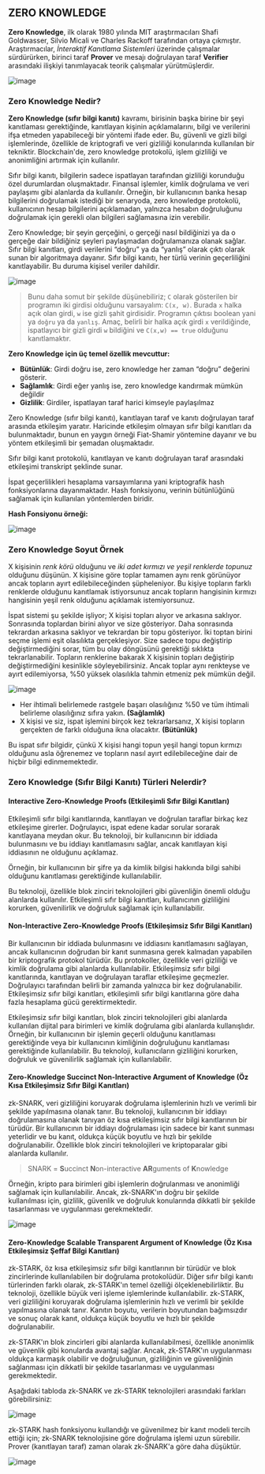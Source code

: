 ## ZERO KNOWLEDGE
**Zero Knowledge**, ilk olarak 1980 yılında MIT araştırmacıları Shafi Goldwasser, Silvio Micali ve Charles Rackoff tarafından ortaya çıkmıştır. Araştırmacılar, *İnteraktif Kanıtlama Sistemleri* üzerinde çalışmalar sürdürürken, birinci taraf **Prover** ve mesajı doğrulayan taraf **Verifier** arasındaki ilişkiyi tanımlayacak teorik çalışmalar yürütmüşlerdir. 

![image](https://user-images.githubusercontent.com/123966022/226599025-82affff6-cf38-4f89-8317-8a9405ac880c.png)


### Zero Knowledge Nedir? 

**Zero Knowledge (sıfır bilgi kanıtı)** kavramı, birisinin başka birine bir şeyi kanıtlaması gerektiğinde, kanıtlayan kişinin açıklamalarını, bilgi ve verilerini ifşa etmeden yapabileceği bir yöntemi ifade eder. Bu, güvenli ve gizli bilgi işlemlerinde, özellikle de kriptografi ve veri gizliliği konularında kullanılan bir tekniktir. Blockchain'de, zero knowledge protokolü, işlem gizliliği ve anonimliğini artırmak için kullanılır.

Sıfır bilgi kanıtı, bilgilerin sadece ispatlayan tarafından gizliliği korunduğu özel durumlardan oluşmaktadır. Finansal işlemler, kimlik doğrulama ve veri paylaşımı gibi alanlarda da kullanılır. Örneğin, bir kullanıcının banka hesap bilgilerini doğrulamak istediği bir senaryoda, zero knowledge protokolü, kullanıcının hesap bilgilerini açıklamadan, yalnızca hesabın doğruluğunu doğrulamak için gerekli olan bilgileri sağlamasına izin verebilir.

Zero Knowledge; bir şeyin gerçeğini, o gerçeği nasıl bildiğinizi ya da o gerçeğe dair bildiğiniz şeyleri paylaşmadan doğrulamanıza olanak sağlar. Sıfır bilgi kanıtları, girdi verilerini “doğru” ya da “yanlış” olarak çıktı olarak sunan bir algoritmaya dayanır. 
Sıfır bilgi kanıtı, her türlü verinin geçerliliğini kanıtlayabilir. Bu duruma kişisel veriler dahildir. 

![image](https://user-images.githubusercontent.com/123966022/226602614-1dcd134d-0f47-4fe5-9006-9572d947da13.png)

> Bunu daha somut bir şekilde düşünebiliriz; `C` olarak gösterilen bir programın iki girdisi olduğunu varsayalım: `C(x, w)`. Burada `x` halka açık olan girdi, `w` ise gizli şahit girdisidir. Programın çıktısı boolean yani ya `doğru` ya da `yanlış`. Amaç, belirli bir halka açık girdi `x` verildiğinde, ispatlayıcı bir gizli girdi `w` bildiğini ve `C(x,w) == true` olduğunu kanıtlamaktır.


**Zero Knowledge için üç temel özellik mevcuttur:** 
- **Bütünlük**: Girdi doğru ise, zero knowledge her zaman “doğru” değerini gösterir.
- **Sağlamlık**: Girdi eğer yanlış ise, zero knowledge kandırmak mümkün değildir
- **Gizlilik**: Girdiler, ispatlayan taraf harici kimseyle paylaşılmaz 


Zero Knowledge (sıfır bilgi kanıtı), kanıtlayan taraf ve kanıtı doğrulayan taraf arasında etkileşim yaratır. Haricinde etkileşim olmayan sıfır bilgi kanıtları da bulunmaktadır, bunun en yaygın örneği Fiat-Shamir yöntemine dayanır ve bu yöntem etkileşimli bir şemadan oluşmaktadır. 

Sıfır bilgi kanıt protokolü, kanıtlayan ve kanıtı doğrulayan taraf arasındaki etkileşimi transkript şeklinde sunar. 

İspat geçerlilikleri hesaplama varsayımlarına yani kriptografik hash fonksiyonlarına dayanmaktadır. Hash fonksiyonu, verinin bütünlüğünü sağlamak için kullanılan yöntemlerden biridir. 

**Hash Fonsiyonu örneği:**

![image](https://user-images.githubusercontent.com/123966022/226828348-67d027e9-c676-428d-b5e1-068952622752.png)

### Zero Knowledge Soyut Örnek

X kişisinin *renk körü* olduğunu ve *iki adet kırmızı ve yeşil renklerde topunuz* olduğunu düşünün. X kişisine göre toplar tamamen aynı renk görünüyor ancak topların ayırt edilebileceğinden şüpheleniyor. Bu kişiye topların farklı renklerde olduğunu kanıtlamak istiyorsunuz ancak topların hangisinin kırmızı hangisinin yeşil renk olduğunu açıklamak istemiyorsunuz. 

İspat sistemi şu şekilde işliyor; X kişisi topları alıyor ve arkasına saklıyor. Sonrasında toplardan birini alıyor ve size gösteriyor. Daha sonrasında tekrardan arkasına saklıyor ve tekrardan bir topu gösteriyor. İki toptan birini seçme işlemi eşit olasılıkta gerçekleşiyor. Size sadece topu değiştirip değiştirmediğini sorar, tüm bu olay döngüsünü gerektiği sıklıkta tekrarlanabilir. 
Topların renklerine bakarak X kişisinin topları değiştirip değiştirmediğini kesinlikle söyleyebilirsiniz. Ancak toplar aynı renkteyse ve ayırt edilemiyorsa, %50 yüksek olasılıkla tahmin etmeniz pek mümkün değil. 

![image](https://user-images.githubusercontent.com/123966022/226891787-f4ed49d0-540e-4e16-bacf-091f7fee7fde.png)


- Her ihtimali belirlemede rastgele başarı olasılığınız %50 ve tüm ihtimali belirleme olasılığınız sıfıra yakın. **(Sağlamlık)**
-	X kişisi ve siz, ispat işlemini birçok kez tekrarlarsanız, X kişisi topların gerçekten de farklı olduğuna ikna olacaktır. **(Bütünlük)**

Bu ispat sıfır bilgidir, çünkü X kişisi hangi topun yeşil hangi topun kırmızı olduğunu asla öğrenemez ve topların nasıl ayırt edilebileceğine dair de hiçbir bilgi edinmemektedir. 

### Zero Knowledge (Sıfır Bilgi Kanıtı) Türleri Nelerdir? 

#### Interactive Zero-Knowledge Proofs (Etkileşimli Sıfır Bilgi Kanıtları)
Etkileşimli sıfır bilgi kanıtlarında, kanıtlayan ve doğrulan taraflar birkaç kez etkileşime girerler. Doğrulayıcı, ispat edene kadar sorular sorarak kanıtlayana meydan okur. Bu teknoloji, bir kullanıcının bir iddiada bulunmasını ve bu iddiayı kanıtlamasını sağlar, ancak kanıtlayan kişi iddiasının ne olduğunu açıklamaz. 

Örneğin, bir kullanıcının bir şifre ya da kimlik bilgisi hakkında bilgi sahibi olduğunu kanıtlaması gerektiğinde kullanılabilir.

Bu teknoloji, özellikle blok zinciri teknolojileri gibi güvenliğin önemli olduğu alanlarda kullanılır. Etkileşimli sıfır bilgi kanıtları, kullanıcının gizliliğini korurken, güvenilirlik ve doğruluk sağlamak için kullanılabilir.

#### Non-Interactive Zero-Knowledge Proofs (Etkileşimsiz Sıfır Bilgi Kanıtları)
Bir kullanıcının bir iddiada bulunmasını ve iddiasını kanıtlamasını sağlayan, ancak kullanıcının doğrudan bir kanıt sunmasına gerek kalmadan yapabilen bir kriptografik protokol türüdür. Bu protokoller, özellikle veri gizliliği ve kimlik doğrulama gibi alanlarda kullanılabilir. Etkileşimsiz sıfır bilgi kanıtlarında, kanıtlayan ve doğrulayan taraflar etkileşime geçmezler. Doğrulayıcı tarafından belirli bir zamanda yalnızca bir kez doğrulanabilir. Etkileşimsiz sıfır bilgi kanıtları, etkileşimli sıfır bilgi kanıtlarına göre daha fazla hesaplama gücü gerektirmektedir. 

Etkileşimsiz sıfır bilgi kanıtları, blok zinciri teknolojileri gibi alanlarda kullanılan dijital para birimleri ve kimlik doğrulama gibi alanlarda kullanışlıdır. Örneğin, bir kullanıcının bir işlemin geçerli olduğunu kanıtlaması gerektiğinde veya bir kullanıcının kimliğinin doğruluğunu kanıtlaması gerektiğinde kullanılabilir. Bu teknoloji, kullanıcıların gizliliğini korurken, doğruluk ve güvenilirlik sağlamak için kullanılabilir.

#### Zero-Knowledge Succinct Non-Interactive Argument of Knowledge (Öz Kısa Etkileşimsiz Sıfır Bilgi Kanıtları)
zk-SNARK, veri gizliliğini koruyarak doğrulama işlemlerinin hızlı ve verimli bir şekilde yapılmasına olanak tanır. Bu teknoloji, kullanıcının bir iddiayı doğrulamasına olanak tanıyan öz kısa etkileşimsiz sıfır bilgi kanıtlarının bir türüdür. Bir kullanıcının bir iddiayı doğrulaması için sadece bir kanıt sunması yeterlidir ve bu kanıt, oldukça küçük boyutlu ve hızlı bir şekilde doğrulanabilir. Özellikle blok zinciri teknolojileri ve kriptoparalar gibi alanlarda kullanılır.

> SNARK = **S**uccinct **N**on-interactive **AR**guments of **K**nowledge

Örneğin, kripto para birimleri gibi işlemlerin doğrulanması ve anonimliği sağlamak için kullanılabilir. Ancak, zk-SNARK'ın doğru bir şekilde kullanılması için, gizlilik, güvenlik ve doğruluk konularında dikkatli bir şekilde tasarlanması ve uygulanması gerekmektedir.

![image](https://user-images.githubusercontent.com/123966022/226885106-9669f0b6-c253-4e78-befa-7b7689dbfaf6.png)







#### Zero-Knowledge Scalable Transparent Argument of Knowledge (Öz Kısa Etkileşimsiz Şeffaf Bilgi Kanıtları)
zk-STARK, öz kısa etkileşimsiz sıfır bilgi kanıtlarının bir türüdür ve blok zincirlerinde kullanılabilen bir doğrulama protokolüdür. Diğer sıfır bilgi kanıtı türlerinden farklı olarak, zk-STARK'ın temel özelliği ölçeklenebilirliktir. Bu teknoloji, özellikle büyük veri işleme işlemlerinde kullanılabilir.
zk-STARK, veri gizliliğini koruyarak doğrulama işlemlerinin hızlı ve verimli bir şekilde yapılmasına olanak tanır. Kanıtın boyutu, verilerin boyutundan bağımsızdır ve sonuç olarak kanıt, oldukça küçük boyutlu ve hızlı bir şekilde doğrulanabilir.

zk-STARK'ın blok zincirleri gibi alanlarda kullanılabilmesi, özellikle anonimlik ve güvenlik gibi konularda avantaj sağlar. Ancak, zk-STARK'ın uygulanması oldukça karmaşık olabilir ve doğruluğunun, gizliliğinin ve güvenliğinin sağlanması için dikkatli bir şekilde tasarlanması ve uygulanması gerekmektedir. 

Aşağıdaki tabloda zk-SNARK ve zk-STARK teknolojileri arasındaki farkları görebilirsiniz: 

![image](https://user-images.githubusercontent.com/123966022/226895926-6fd963f2-c26c-4dc1-937d-49c0dcb0ed88.png)


zk-STARK hash fonksiyonu kullandığı ve güvenilmez bir kanıt modeli tercih ettiği için; zk-SNARK teknolojisine göre doğrulama işlemi uzun sürebilir. Prover (kanıtlayan taraf) zaman olarak zk-SNARK'a göre daha düşüktür. 

![image](https://user-images.githubusercontent.com/123966022/226896399-56e0f821-8d53-4298-981d-ac983522bd98.png)




